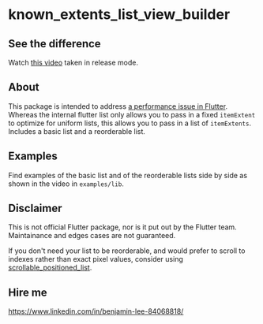 # known_extents_list_view_builder

## See the difference
Watch [this video](https://vimeo.com/582598514) taken in release mode.

## About
This package is intended to address [a performance issue in Flutter](https://github.com/flutter/flutter/issues/52207). Whereas the internal flutter list only allows you to pass in a fixed `itemExtent` to optimize for uniform lists, this allows you to pass in a list of `itemExtents`. Includes a basic list and a reorderable list.

## Examples
Find examples of the basic list and of the reorderable lists side by side as shown in the video in `examples/lib`.

## Disclaimer
This is not official Flutter package, nor is it put out by the Flutter team. Maintainance and edges cases are not guaranteed.

If you don't need your list to be reorderable, and would prefer to scroll to indexes rather than exact pixel values, consider using [scrollable_positioned_list](https://pub.dev/packages/scrollable_positioned_list).

## Hire me
https://www.linkedin.com/in/benjamin-lee-84068818/
